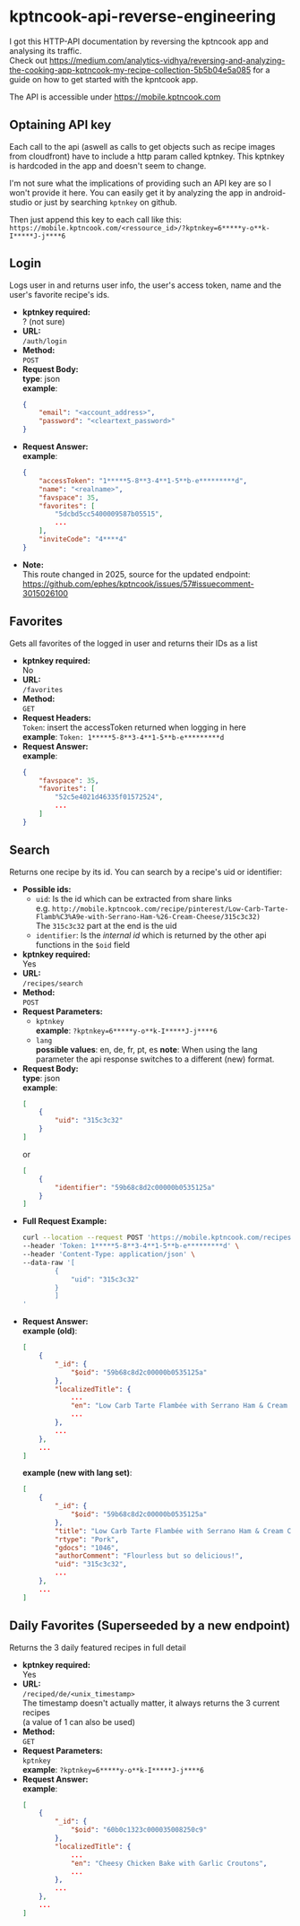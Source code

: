 # kptncook-api-reverse-engineering
I got this HTTP-API documentation by reversing the kptncook app and analysing its traffic.  
Check out https://medium.com/analytics-vidhya/reversing-and-analyzing-the-cooking-app-kptncook-my-recipe-collection-5b5b04e5a085 for a guide on how to get started with the kpntcook app.

The API is accessible under https://mobile.kptncook.com

## Optaining API key
Each call to the api (aswell as calls to get objects such as recipe images from cloudfront) have to include a http param called kptnkey. This kptnkey is hardcoded in the app and doesn't seem to change.

I'm not sure what the implications of providing such an API key are so I won't provide it here. You can easily get it by analyzing the app in android-studio or just by searching `kptnkey` on github.

Then just append this key to each call like this: `https://mobile.kptncook.com/<ressource_id>/?kptnkey=6*****y-o**k-I*****J-j****6`


## Login
Logs user in and returns user info, the user's access token, name and the user's favorite recipe's ids.
* **kptnkey required:**  
    ? (not sure)
* **URL:**  
    `/auth/login`
* **Method:**  
    `POST`
* **Request Body:**  
    **type**: json  
    **example**:  
    ```json
    {
        "email": "<account_address>",
        "password": "<cleartext_password>"
    }
    ```
* **Request Answer:**  
    **example**:  
    ```json
    {
        "accessToken": "1*****5-8**3-4**1-5**b-e*********d",
        "name": "<realname>",
        "favspace": 35,
        "favorites": [
            "5dcbd5cc5400009587b05515",
            ...
        ],
        "inviteCode": "4****4"
    }
    ```
* **Note:**  
  This route changed in 2025, source for the updated endpoint: https://github.com/ephes/kptncook/issues/57#issuecomment-3015026100
    
## Favorites
Gets all favorites of the logged in user and returns their IDs as a list
* **kptnkey required:**  
    No
* **URL:**  
    `/favorites`
* **Method:**  
    `GET`
* **Request Headers:**  
   `Token`: insert the accessToken returned when logging in here  
   **example**: `Token: 1*****5-8**3-4**1-5**b-e*********d`
* **Request Answer:**  
    **example**:  
    ```json
    {
        "favspace": 35,
        "favorites": [
            "52c5e4021d46335f01572524",
            ...
        ]
    }
    ```

## Search
Returns one recipe by its id. You can search by a recipe's uid or identifier:  
* **Possible ids:**
    * `uid`: Is the id which can be extracted from share links  
        e.g. `http://mobile.kptncook.com/recipe/pinterest/Low-Carb-Tarte-Flamb%C3%A9e-with-Serrano-Ham-%26-Cream-Cheese/315c3c32)`  
        The `315c3c32` part at the end is the uid
    * `identifier`: Is the _internal id_  which is returned by the other api functions in the `$oid` field
* **kptnkey required:**  
    Yes
* **URL:**  
    `/recipes/search`
* **Method:**  
    `POST`
* **Request Parameters:**  
  * `kptnkey`  
    **example**: `?kptnkey=6*****y-o**k-I*****J-j****6`  
  * `lang`  
    **possible values**: en, de, fr, pt, es
    **note**: When using the lang parameter the api response switches to a different (new) format.
* **Request Body:**  
    **type**: json  
    **example**:  
    ```json
    [
        {
            "uid": "315c3c32"
        }
    ]
    ```
    or 
    ```json
    [
        {
            "identifier": "59b68c8d2c00000b0535125a"
        }
    ]
    ```
* **Full Request Example:**
    ```bash
    curl --location --request POST 'https://mobile.kptncook.com/recipes/search?kptnkey=6*****y-o**k-I*****J-j****6' \
    --header 'Token: 1*****5-8**3-4**1-5**b-e*********d' \
    --header 'Content-Type: application/json' \
    --data-raw '[
            {
                "uid": "315c3c32"
            }
            ]
    '
    ```
* **Request Answer:**  
    **example (old)**:  
    ```json
    [
        {
            "_id": {
                "$oid": "59b68c8d2c00000b0535125a"
            },
            "localizedTitle": {
                ...
                "en": "Low Carb Tarte Flambée with Serrano Ham & Cream Cheese",
                ...
            },
            ...
        },
        ...
    ]
    ```  
    **example (new with lang set)**:  
    ```json
    [
        {
            "_id": {
                "$oid": "59b68c8d2c00000b0535125a"
            },
            "title": "Low Carb Tarte Flambée with Serrano Ham & Cream Cheese",
            "rtype": "Pork",
            "gdocs": "1046",
            "authorComment": "Flourless but so delicious!",
            "uid": "315c3c32",
            ...
        },
        ...
    ]
    ```

## Daily Favorites (Superseeded by a new endpoint)
Returns the 3 daily featured recipes in full detail
* **kptnkey required:**  
    Yes
* **URL:**  
    `/reciped/de/<unix_timestamp>`  
    The timestamp doesn't actually matter, it always returns the 3 current recipes  
    (a value of 1 can also be used)
* **Method:**  
    `GET`
* **Request Parameters:**  
   `kptnkey`  
   **example**: `?kptnkey=6*****y-o**k-I*****J-j****6`
* **Request Answer:**  
    **example**:  
    ```json
    [
        {
            "_id": {
                "$oid": "60b0c1323c000035008250c9"
            },
            "localizedTitle": {
                ...
                "en": "Cheesy Chicken Bake with Garlic Croutons",
                ...
            },
            ...
        },
        ...
    ]
    ```

